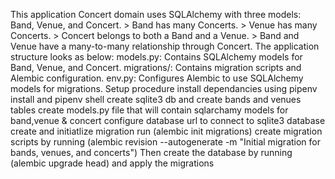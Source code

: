 This application Concert domain uses SQLAlchemy with three models: Band, Venue, and Concert.
     > Band has many Concerts.
     > Venue has many Concerts.
     > Concert belongs to both a Band and a Venue.
     > Band and Venue have a many-to-many relationship through Concert.
The application structure looks as below:
       models.py: Contains SQLAlchemy models for Band, Venue, and Concert.
       migrations/: Contains migration scripts and Alembic configuration.
       env.py: Configures Alembic to use SQLAlchemy models for migrations.
Setup procedure
      install dependancies using pipenv install and pipenv shell
      create sqlite3 db and create bands and venues tables
      create models.py file that will contain sqlarchamy models for band,venue & concert
      configure database url to connect to sqlite3 database
      create and initiatlize migration run (alembic init migrations)
      create migration scripts by running (alembic revision --autogenerate -m "Initial migration for bands, venues, and concerts")
      Then create the database by running (alembic upgrade head) and apply the migrations

